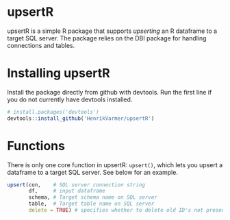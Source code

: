 # upsertR
upsertR is a simple R package that supports *upserting* an R dataframe to a target SQL server. The package relies on the DBI package for handling connections and tables. 

# Installing upsertR
Install the package directly from github with devtools. Run the first line if you do not currently have devtools installed. 

```R
# install.packages('devtools') 
devtools::install_github('HenrikVarmer/upsertR')
```

# Functions 
There is only one core function in upsertR: ```upsert()```, which lets you upsert a dataframe to a target SQL server. See below for an example. 

```R
upsert(con,    # SQL server connection string
       df,     # input dataframe
       schema, # Target schema name on SQL server
       table,  # Target table name on SQL server
       delete = TRUE) # specifies whether to delete old ID's not present in input DF. TRUE deletes old ID's
```
